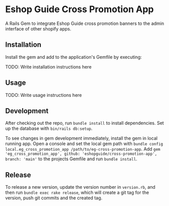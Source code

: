 # Eshop Guide Cross Promotion App

A Rails Gem to integrate Eshop Guide cross promotion banners to the admin interface of other shopify apps. 

## Installation

Install the gem and add to the application's Gemfile by executing:

TODO: Write installation instructions here

## Usage

TODO: Write usage instructions here

## Development

After checking out the repo, run `bundle install` to install dependencies. Set up the database with `bin/rails db:setup`.

To see changes in gem development immediately, install the gem in local running app.
Open a console and set the local gem path with `bundle config local.eg_cross_promotion_app /path/to/eg-cross-promotion-app`.
Add `gem 'eg_cross_promotion_app', github: 'eshopguide/cross-promotion-app', branch: 'main'` to the projects Gemfile and run `bundle install`.

## Release

To release a new version, update the version number in `version.rb`, and then run `bundle exec rake release`, which will create a git tag for the version, push git commits and the created tag.
